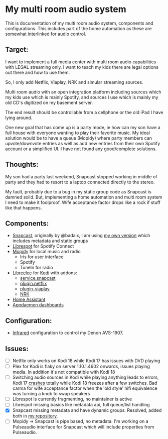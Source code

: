 My multi room audio system
==========================

This is documentation of my multi room audio system, components and configurations.
This includes part of the home automation as these are somewhat interlinked
for audio control.

Target:
-------
I want to implement a full media center with multi room audio capabilities
with LEGAL streaming only. I want to teach my kids there are legal options out
there and how to use them.

So, I only add Netflix, Viaplay, NRK and simular streaming sources.

Multi room audio with an open integration platform including sources which my kids use which is mainly Spotify, and sources I use which is mainly my old CD's digitized on my basement server.

The end result should be controllable from a cellphone or the old iPad I have lying around.

One new goal that has come up is a party mode, ie how can my son have a full house with everyone wanting to play their favorite music. My ideal solution would be to have a queue (Mopidy) where party members can upvote/downvote entries as well as add new entries from their own Spotify account or a simplified UI. I have not found any good/complete solutions.

Thoughts:
---------
My son had a party last weekend, Snapcast stopped working in middle of party and they had to resort to a laptop connected directly to the stereo.

My fault, probably due to a bug in my static group code as Snapcast is damned solid. But, implementing a home automation and multi room system I need to make it foolproof. Wife acceptance factor drops like a rock if stuff like that happens.

Components:
-----------
- [Snapcast](https://github.com/badaix/snapcast), originally by @badaix, I am using [my own version](https://github.com/frafall/snapcast) which includes metadata and static groups
- [Librespot](https://github.com/frafall/librespot) for Spotify Connect
- [Mopidy](https://www.mopidy.com/) for local music and radio
  * Iris for user interface
  * Spotify
  * TuneIn for radio
- [Libreelec](https://libreelec.tv/) for [Kodi](https://kodi.tv/) with addons:
  * [service.snapcast](https://github.com/frafall/service.snapcast)
  * [plugin.netflix](https://github.com/asciidisco/plugin.video.netflix)
  * [plugin-viaplay](https://github.com/emilsvennesson/kodi-viaplay)
  * [NRK](http://kodi.wiki/view/Add-on:NRK%20Nett-TV)
- [Home Assistant](https://home-assistant.io/)
- [Appdaemon dashboards](https://appdaemon.readthedocs.io/en/latest/)

Configuration:
--------------
* [Infrared](infrared.md) configuration to control my  Denon AVS-1907.

Issues:
-------
- [ ] Netflix only works on Kodi 18 while Kodi 17 has issues with DVD playing
- [ ] Plex for Kodi is flaky on server 1.10.1.4602 onwards, issues playing media. In addition it's not compatible with Kodi 18
- [ ] Switching audio sources in Kodi while playing anything leads to
  errors, Kodi 17 [crashes](https://forum.libreelec.tv/thread/11000-kodi-crashes-on-selecting-audio-output/) totally while Kodi 18 freezes after a few switches. Bad carma for wife acceptance factor when the 'old style' hifi equivalence was turning a knob to swap speakers
- [ ] Librespot is currently fragmenting, no maintainer is active
- [ ] Librespot missing basics like metadata api, full queue/list handling
- [x] Snapcast missing metadata and have dynamic groups. Resolved, added both in [my repository](https://github.com/frafall/snapcast).
- [ ] Mopidy -> Snapcast is pipe based, no metadata. I'm working on a Pulseaudio interface for Snapcast which will include properties from Pulseaudio.
